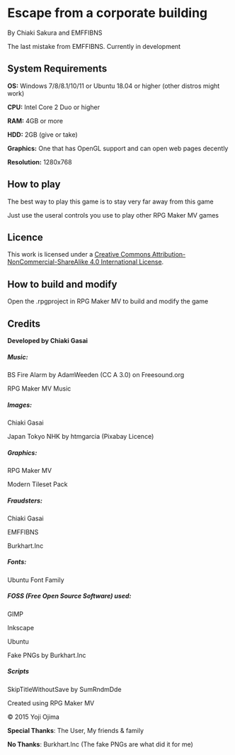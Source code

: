 # Escape from a corporate building

By Chiaki Sakura and EMFFIBNS

The last mistake from EMFFIBNS. Currently in development

## System Requirements

**OS:** Windows 7/8/8.1/10/11 or Ubuntu 18.04 or higher (other distros might work)

**CPU:** Intel Core 2 Duo or higher

**RAM:** 4GB or more

**HDD:** 2GB (give or take)

**Graphics:** One that has OpenGL support and can open web pages decently

**Resolution:** 1280x768

## How to play

The best way to play this game is to stay very far away from this game

Just use the useral controls you use to play other RPG Maker MV games

## Licence

This work is licensed under a [Creative Commons Attribution-NonCommercial-ShareAlike 4.0 International License](http://creativecommons.org/licenses/by-nc-sa/4.0/).

## How to build and modify

Open the .rpgproject in RPG Maker MV to build and modify the game 

## Credits

**Developed by Chiaki Gasai**

##### **Music**:

BS Fire Alarm by AdamWeeden (CC A 3.0) on Freesound.org

RPG Maker MV Music

##### **Images**:

Chiaki Gasai

Japan Tokyo NHK by htmgarcia (Pixabay Licence)

##### **Graphics**:

RPG Maker MV

Modern Tileset Pack

##### **Fraudsters**:

Chiaki Gasai

EMFFIBNS

Burkhart.Inc

##### **Fonts**:

Ubuntu Font Family

##### **FOSS (Free Open Source Software) used:**

GIMP

Inkscape

Ubuntu

Fake PNGs by Burkhart.Inc

##### **Scripts**

SkipTitleWithoutSave by SumRndmDde

Created using RPG Maker MV

© 2015 Yoji Ojima

**Special Thanks**: The User, My friends & family

**No Thanks**: Burkhart.Inc (The fake PNGs are what did it for me)